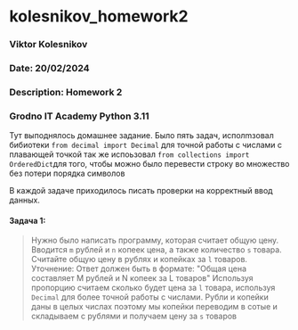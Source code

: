 # kolesnikov_homework2
### Viktor Kolesnikov
### Date: 20/02/2024
### Description: Homework 2
### Grodno IT Academy Python 3.11

Тут выподнялось домашнее задание.
Было пять задач, исполmзовал бибиотеки ```from decimal import Decimal``` для точной работы с числами с плавающей точкой
так же испоьзовал ```from collections import OrderedDict```для того, чтобы можно было перевести строку во множество без потери порядка символов

В каждой задаче приходилось писать проверки на корректный ввод данных.

#### Задача 1:
>Нужно было написать программу, которая считает общую цену.
>Вводится ```m``` рублей и ```n``` копеек цена, а также количество ```s``` товара. Считайте общую цену в рублях и копейках за ```l``` товаров.
>Уточнение: Ответ должен быть в формате: "Общая цена составляет M рублей и N копеек за L товаров"
Используя пропорцию считаем сколько будет цена за ```l``` товара, используя ```Decimal``` для более точной работы
с числами. Рубли и копейки даны в целых числах поэтому мы копейки переводим в сотые и складываем с рублями
и получаем цену за ```s``` товаров







